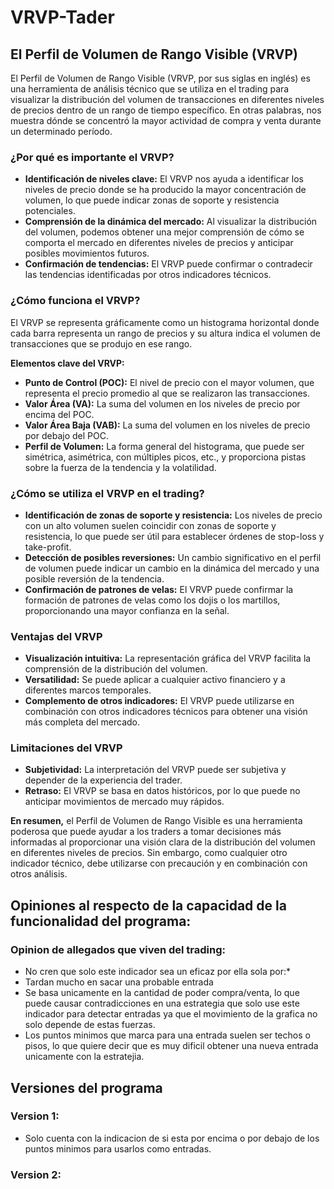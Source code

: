 # VRVP-Tader

## El Perfil de Volumen de Rango Visible (VRVP)

El Perfil de Volumen de Rango Visible (VRVP, por sus siglas en inglés) es una herramienta de análisis técnico que se utiliza en el trading para visualizar la distribución del volumen de transacciones en diferentes niveles de precios dentro de un rango de tiempo específico. En otras palabras, nos muestra dónde se concentró la mayor actividad de compra y venta durante un determinado período.

### ¿Por qué es importante el VRVP?
* **Identificación de niveles clave:** El VRVP nos ayuda a identificar los niveles de precio donde se ha producido la mayor concentración de volumen, lo que puede indicar zonas de soporte y resistencia potenciales.
* **Comprensión de la dinámica del mercado:** Al visualizar la distribución del volumen, podemos obtener una mejor comprensión de cómo se comporta el mercado en diferentes niveles de precios y anticipar posibles movimientos futuros.
* **Confirmación de tendencias:** El VRVP puede confirmar o contradecir las tendencias identificadas por otros indicadores técnicos.

### ¿Cómo funciona el VRVP?
El VRVP se representa gráficamente como un histograma horizontal donde cada barra representa un rango de precios y su altura indica el volumen de transacciones que se produjo en ese rango.

**Elementos clave del VRVP:**

* **Punto de Control (POC):** El nivel de precio con el mayor volumen, que representa el precio promedio al que se realizaron las transacciones.
* **Valor Área (VA):** La suma del volumen en los niveles de precio por encima del POC.
* **Valor Área Baja (VAB):** La suma del volumen en los niveles de precio por debajo del POC.
* **Perfil de Volumen:** La forma general del histograma, que puede ser simétrica, asimétrica, con múltiples picos, etc., y proporciona pistas sobre la fuerza de la tendencia y la volatilidad.

### ¿Cómo se utiliza el VRVP en el trading?
* **Identificación de zonas de soporte y resistencia:** Los niveles de precio con un alto volumen suelen coincidir con zonas de soporte y resistencia, lo que puede ser útil para establecer órdenes de stop-loss y take-profit.
* **Detección de posibles reversiones:** Un cambio significativo en el perfil de volumen puede indicar un cambio en la dinámica del mercado y una posible reversión de la tendencia.
* **Confirmación de patrones de velas:** El VRVP puede confirmar la formación de patrones de velas como los dojis o los martillos, proporcionando una mayor confianza en la señal.

### Ventajas del VRVP
* **Visualización intuitiva:** La representación gráfica del VRVP facilita la comprensión de la distribución del volumen.
* **Versatilidad:** Se puede aplicar a cualquier activo financiero y a diferentes marcos temporales.
* **Complemento de otros indicadores:** El VRVP puede utilizarse en combinación con otros indicadores técnicos para obtener una visión más completa del mercado.

### Limitaciones del VRVP
* **Subjetividad:** La interpretación del VRVP puede ser subjetiva y depender de la experiencia del trader.
* **Retraso:** El VRVP se basa en datos históricos, por lo que puede no anticipar movimientos de mercado muy rápidos.

**En resumen,** el Perfil de Volumen de Rango Visible es una herramienta poderosa que puede ayudar a los traders a tomar decisiones más informadas al proporcionar una visión clara de la distribución del volumen en diferentes niveles de precios. Sin embargo, como cualquier otro indicador técnico, debe utilizarse con precaución y en combinación con otros análisis.

## Opiniones al respecto de la capacidad de la funcionalidad del programa:

### Opinion de allegados que viven del trading:
* No cren que solo este indicador sea un eficaz por ella sola por:*
* Tardan mucho en sacar una probable entrada
* Se basa unicamente en la cantidad de poder compra/venta, lo que puede causar contradicciones en una estrategia que solo use este indicador para detectar entradas ya que el movimiento de la grafica no solo depende de estas fuerzas.
* Los puntos minimos que marca para una entrada suelen ser techos o pisos, lo que quiere decir que es muy dificil obtener una nueva entrada unicamente con la estratejia.

## Versiones del programa
### Version 1:
* Solo cuenta con la indicacion de si esta por encima o por debajo de los puntos minimos para usarlos como entradas.
### Version 2:
